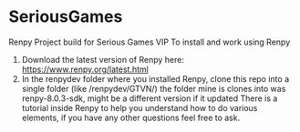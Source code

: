 # SeriousGames
Renpy Project build for Serious Games VIP
To install and work using Renpy

  1) Download the latest version of Renpy here: https://www.renpy.org/latest.html
  2) In the renpydev folder where you installed Renpy, clone this repo into a single folder (like /renpydev/GTVN/)
          the folder mine is clones into was renpy-8.0.3-sdk, might be a different version if it updated
There is a tutorial inside Renpy to help you understand how to do various elements, if you have any other questions feel free to ask. 
